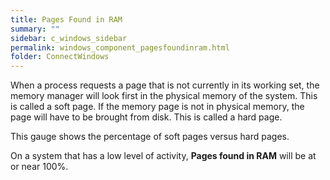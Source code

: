 ```yaml
---
title: Pages Found in RAM
summary: ""
sidebar: c_windows_sidebar
permalink: windows_component_pagesfoundinram.html
folder: ConnectWindows
---
```



When a process requests a page that is not currently in its working set, the memory manager will look first in the physical memory of the system. This is called a soft page. If the memory page is not in physical memory, the page will have to be brought from disk. This is called a hard page.

This gauge shows the percentage of soft pages versus hard pages.

On a system that has a low level of activity, **Pages found in RAM** will be at or near 100%.
